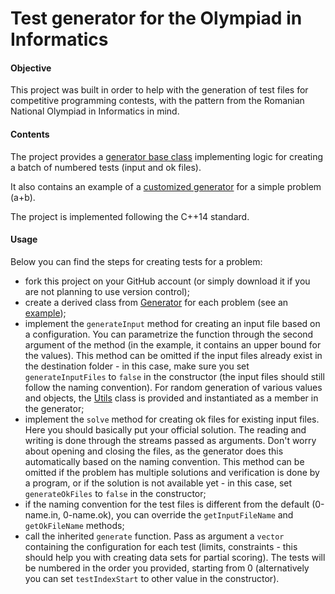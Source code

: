 # Test generator for the Olympiad in Informatics

#### Objective

This project was built in order to help with the generation of test files for competitive programming contests, with the
pattern from the Romanian National Olympiad in Informatics in mind.

#### Contents

The project provides a [generator base class](generator.h) implementing logic for creating a batch of numbered tests
(input and ok files).

It also contains an example of a [customized generator](example_generator.h) for a simple problem (a+b).

The project is implemented following the C++14 standard.

#### Usage

Below you can find the steps for creating tests for a problem:
- fork this project on your GitHub account (or simply download it if you are not planning to use version control);
- create a derived class from [Generator](generator.h) for each problem (see an [example](example_generator.h));
- implement the `generateInput` method for creating an input file based on a configuration. You can parametrize the
  function through the second argument of the method (in the example, it contains an upper bound for the values). This
  method can be omitted if the input files already exist in the destination folder - in this case, make sure you set
  `generateInputFiles` to `false` in the constructor (the input files should still follow the naming convention). For
  random generation of various values and objects, the [Utils](utils.h) class is provided and instantiated as a member
  in the generator;
- implement the `solve` method for creating ok files for existing input files. Here you should basically put your
  official solution. The reading and writing is done through the streams passed as arguments. Don't worry about opening
  and closing the files, as the generator does this automatically based on the naming convention. This method can be
  omitted if the problem has multiple solutions and verification is done by a program, or if the solution is not
  available yet - in this case, set `generateOkFiles` to `false` in the constructor;
- if the naming convention for the test files is different from the default (0-name.in, 0-name.ok), you can override the
  `getInputFileName` and `getOkFileName` methods;
- call the inherited `generate` function. Pass as argument a `vector` containing the configuration for each test
  (limits, constraints - this should help you with creating data sets for partial scoring). The tests will be numbered
  in the order you provided, starting from 0 (alternatively you can set `testIndexStart` to other value in the
  constructor).

